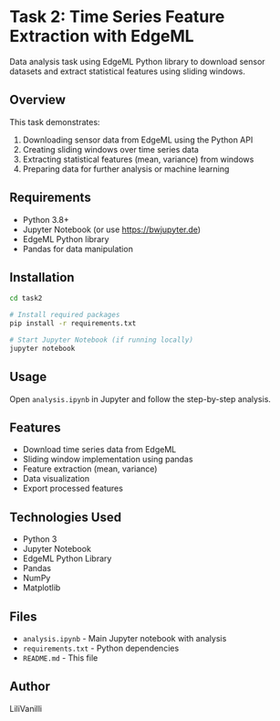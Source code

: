 # Task 2: Time Series Feature Extraction with EdgeML

Data analysis task using EdgeML Python library to download sensor datasets and extract statistical features using sliding windows.

## Overview

This task demonstrates:
1. Downloading sensor data from EdgeML using the Python API
2. Creating sliding windows over time series data
3. Extracting statistical features (mean, variance) from windows
4. Preparing data for further analysis or machine learning

## Requirements

- Python 3.8+
- Jupyter Notebook (or use https://bwjupyter.de)
- EdgeML Python library
- Pandas for data manipulation

## Installation

```bash
cd task2

# Install required packages
pip install -r requirements.txt

# Start Jupyter Notebook (if running locally)
jupyter notebook
```

## Usage

Open `analysis.ipynb` in Jupyter and follow the step-by-step analysis.

## Features

- Download time series data from EdgeML
- Sliding window implementation using pandas
- Feature extraction (mean, variance)
- Data visualization
- Export processed features

## Technologies Used

- Python 3
- Jupyter Notebook
- EdgeML Python Library
- Pandas
- NumPy
- Matplotlib

## Files

- `analysis.ipynb` - Main Jupyter notebook with analysis
- `requirements.txt` - Python dependencies
- `README.md` - This file

## Author

LiliVanilli
